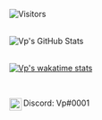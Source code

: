 

 ![Visitors](https://page-views.glitch.me/badge?page_id=HerraVp.visitor-badge.issue.1)
 


<br>
    <img align="left" alt="Vp's GitHub Stats" src="https://github-readme-stats-hwa9vez0v.vercel.app/api?username=HerraVp&show_icons=true&hide_border=false&include_all_commits=true&theme=null"/>
<br/>


<br>

 [![Vp's wakatime stats](https://github-readme-stats.vercel.app/api/wakatime?username=HerraVp)](https://github.com/anuraghazra/github-readme-stats)
 
 <br/>



<p align="left">

<img align="left" alt="Discord" width="22px" src="https://cdn.jsdelivr.net/npm/simple-icons@v3/icons/discord.svg"/> Discord: Vp#0001

</p>

